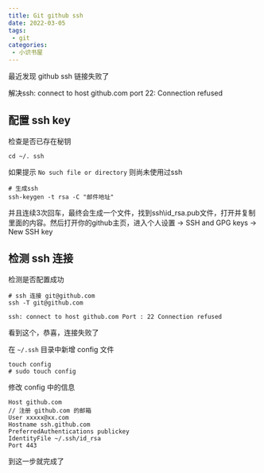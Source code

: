 ```yaml
---
title: Git github ssh
date: 2022-03-05
tags:
 - git
categories:
 - 小识书屋
---
```



最近发现 github ssh 链接失败了

解决ssh: connect to host github.com port 22: Connection refused

## 配置 ssh key

检查是否已存在秘钥

```shell
cd ~/. ssh
```

如果提示 `No such file or directory` 则尚未使用过ssh

```shell
# 生成ssh
ssh-keygen -t rsa -C "邮件地址"
```

并且连续3次回车，最终会生成一个文件，找到ssh\id_rsa.pub文件，打开并复制里面的内容。然后打开你的github主页，进入个人设置 -> SSH and GPG keys -> New SSH key

## 检测 ssh 连接

检测是否配置成功

```shell
# ssh 连接 git@github.com
ssh -T git@github.com
```

`ssh: connect to host github.com Port : 22 Connection refused`

看到这个，恭喜，连接失败了

在 `~/.ssh` 目录中新增 config 文件

```shell
touch config
# sudo touch config
```

修改 config 中的信息

```
Host github.com
// 注册 github.com 的邮箱
User xxxxx@xx.com
Hostname ssh.github.com  
PreferredAuthentications publickey  
IdentityFile ~/.ssh/id_rsa  
Port 443
```

到这一步就完成了






